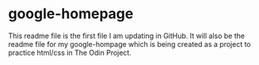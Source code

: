 # google-homepage

This readme file is the first file I am updating in GitHub. It will also be the readme file for my google-hompage which is being created as a project to practice html/css in The Odin Project.
